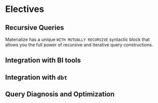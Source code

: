 # Electives

## Recursive Queries

Materialize has a unique `WITH MUTUALLY RECURSIVE` syntactic block that allows you the full power of recursive and iterative query constructions.

## Integration with BI tools

## Integration with `dbt`

## Query Diagnosis and Optimization